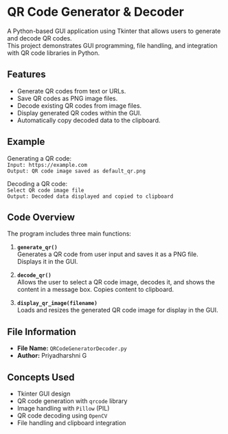 # QR Code Generator & Decoder

A Python-based GUI application using Tkinter that allows users to generate and decode QR codes.  
This project demonstrates GUI programming, file handling, and integration with QR code libraries in Python.

## Features

- Generate QR codes from text or URLs.  
- Save QR codes as PNG image files.  
- Decode existing QR codes from image files.  
- Display generated QR codes within the GUI.  
- Automatically copy decoded data to the clipboard.  

## Example

Generating a QR code:  
`Input: https://example.com`  
`Output: QR code image saved as default_qr.png`

Decoding a QR code:  
`Select QR code image file`  
`Output: Decoded data displayed and copied to clipboard`

## Code Overview

The program includes three main functions:

1. **`generate_qr()`**  
   Generates a QR code from user input and saves it as a PNG file. Displays it in the GUI.

2. **`decode_qr()`**  
   Allows the user to select a QR code image, decodes it, and shows the content in a message box. Copies content to clipboard.

3. **`display_qr_image(filename)`**  
   Loads and resizes the generated QR code image for display in the GUI.

## File Information

- **File Name:** `QRCodeGeneratorDecoder.py`  
- **Author:** Priyadharshni G  

## Concepts Used

- Tkinter GUI design  
- QR code generation with `qrcode` library  
- Image handling with `Pillow` (PIL)  
- QR code decoding using `OpenCV`  
- File handling and clipboard integration  


